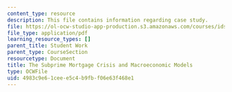 ```yaml
---
content_type: resource
description: This file contains information regarding case study.
file: https://ol-ocw-studio-app-production.s3.amazonaws.com/courses/ids-410j-modeling-and-assessment-for-policy-spring-2013/4983c9e61ceee5c4b9fbf06e63f468e1_MITESD_864S13_Case_Stdy.pdf
file_type: application/pdf
learning_resource_types: []
parent_title: Student Work
parent_type: CourseSection
resourcetype: Document
title: The Subprime Mortgage Crisis and Macroeconomic Models
type: OCWFile
uid: 4983c9e6-1cee-e5c4-b9fb-f06e63f468e1
---
```

